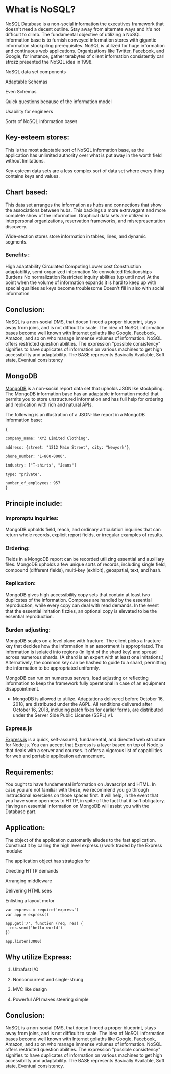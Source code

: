 # What is NoSQL? 

NoSQL Database is a non-social information the executives framework that doesn't need a decent outline. Stay away from alternate ways and it's not difficult to climb. The fundamental objective of utilizing a NoSQL information base is to furnish conveyed information stores with gigantic information stockpiling prerequisites. NoSQL is utilized for huge information and continuous web applications. Organizations like Twitter, Facebook, and Google, for instance, gather terabytes of client information consistently carl strozz presented the NoSQL idea in 1998. 

NoSQL data set components 

Adaptable Schemas 

Even Schemas 

Quick questions because of the information model 

Usability for engineers 

Sorts of NoSQL information bases 

## Key-esteem stores: 

This is the most adaptable sort of NoSQL information base, as the application has unlimited authority over what is put away in the worth field without limitations. 

Key-esteem data sets are a less complex sort of data set where every thing contains keys and values. 

## Chart based: 

This data set arranges the information as hubs and connections that show the associations between hubs. This backings a more extravagant and more complete show of the information. Graphical data sets are utilized in interpersonal organizations, reservation frameworks, and misrepresentation discovery. 

Wide-section stores store information in tables, lines, and dynamic segments. 

### Benefits : 
High adaptability 
Circulated Computing 
Lower cost 
Construction adaptability, semi-organized information 
No convoluted Relationships 
Burdens 
No normalization 
Restricted inquiry abilities (up until now) 
At the point when the volume of information expands it is hard to keep up with special qualities as keys become troublesome 
Doesn't fill in also with social information 


## Conclusion: 
NoSQL is a non-social DMS, that doesn't need a proper blueprint, stays away from joins, and is not difficult to scale. The idea of NoSQL information bases become well known with Internet goliaths like Google, Facebook, Amazon, and so on who manage immense volumes of information. NoSQL offers restricted question abilities. The expression "possible consistency" signifies to have duplicates of information on various machines to get high accessibility and adaptability. The BASE represents Basically Available, Soft state, Eventual consistency 

## MongoDB 

<a href="https://www.mongodb.com/" target="_top">MongoDB</a> is a non-social report data set that upholds JSONlike stockpiling. The MongoDB information base has an adaptable information model that permits you to store unstructured information and has full help for ordering and replication with rich and natural APIs. 

The following is an illustration of a JSON-like report in a MongoDB information base: 

```
{
 
company_name: "XYZ Limited Clothing",
 
address: {street: "1212 Main Street", city: "Newyork"},
 
phone_number: "1-800-0000",
 
industry: ["T-shirts", "Jeans"]
 
type: "private",
 
number_of_employees: 957
}
 ```

## Principle include: 

### Impromptu inquiries: 

MongoDB upholds field, reach, and ordinary articulation inquiries that can return whole records, explicit report fields, or irregular examples of results. 

### Ordering: 

Fields in a MongoDB report can be recorded utilizing essential and auxiliary files. MongoDB upholds a few unique sorts of records, including single field, compound (different fields), multi-key (exhibit), geospatial, text, and hash. 

### Replication: 

MongoDB gives high accessibility copy sets that contain at least two duplicates of the information. Composes are handled by the essential reproduction, while every copy can deal with read demands. In the event that the essential imitation fizzles, an optional copy is elevated to be the essential reproduction. 

### Burden adjusting: 

MongoDB scales on a level plane with fracture. The client picks a fracture key that decides how the information in an assortment is appropriated. The information is isolated into regions (in light of the shard key) and spread across numerous shards. (A shard is an expert with at least one imitations.) Alternatively, the common key can be hashed to guide to a shard, permitting the information to be appropriated uniformly. 

MongoDB can run on numerous servers, load adjusting or reflecting information to keep the framework fully operational in case of an equipment disappointment. 

- MongoDB is allowed to utilize. Adaptations delivered before October 16, 2018, are distributed under the AGPL. All renditions delivered after October 16, 2018, including patch fixes for earlier forms, are distributed under the Server Side Public License (SSPL) v1. 

### Express.js 

<a href="https://expressjs.com/" target="_top">Express.js</a> is a quick, self-assured, fundamental, and directed web structure for Node.js. You can accept that Express is a layer based on top of Node.js that deals with a server and courses. It offers a vigorous list of capabilities for web and portable application advancement. 

## Requirements: 

You ought to have fundamental information on Javascript and HTML. In case you are not familiar with these, we recommend you go through instructional exercises on those spaces first. It will help, in the event that you have some openness to HTTP, in spite of the fact that it isn't obligatory. Having an essential information on MongoDB will assist you with the Database part. 

## Application: 

The object of the application customarily alludes to the fast application. Construct it by calling the high level express () work traded by the Express module: 

The application object has strategies for 

Directing HTTP demands 

Arranging middleware 

Delivering HTML sees 

Enlisting a layout motor

```
var express = require('express')
var app = express()

app.get('/', function (req, res) {
  res.send('hello world')
})

app.listen(3000)
```


## Why utilize Express: 

1. Ultrafast I/O 

2. Nonconcurrent and single-strung 

3. MVC like design 

4. Powerful API makes steering simple


## Conclusion: 
NoSQL is a non-social DMS, that doesn't need a proper blueprint, stays away from joins, and is not difficult to scale. The idea of NoSQL information bases become well known with Internet goliaths like Google, Facebook, Amazon, and so on who manage immense volumes of information. NoSQL offers restricted question abilities. The expression "possible consistency" signifies to have duplicates of information on various machines to get high accessibility and adaptability. The BASE represents Basically Available, Soft state, Eventual consistency.
